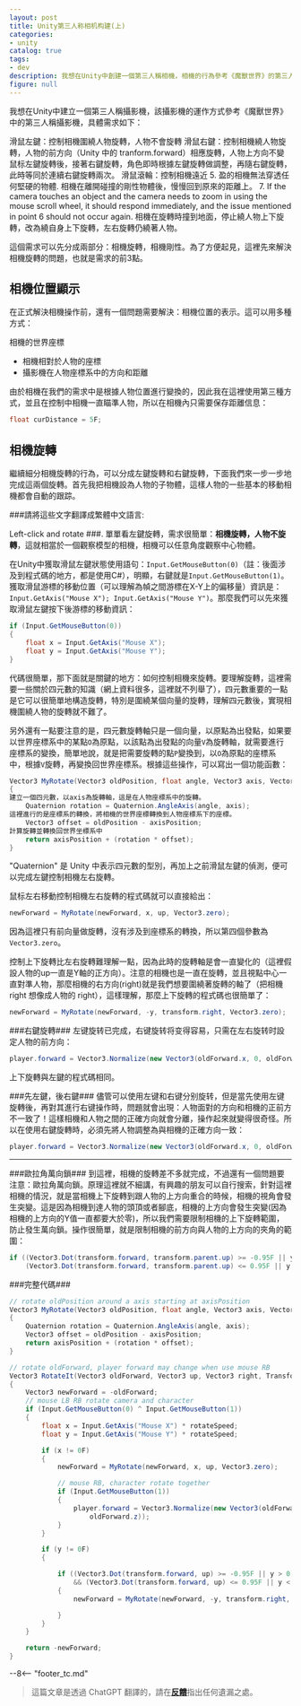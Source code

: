 ```yaml
---
layout: post
title: Unity第三人称相机构建(上)
categories:
- unity
catalog: true
tags:
- dev
description: 我想在Unity中創建一個第三人稱相機，相機的行為參考《魔獸世界》的第三人稱相機。這裡先來解決相機的旋轉問題。
figure: null
---
```


<meta property="og:title" content="Unity第三人称相机构建(上)" />

我想在Unity中建立一個第三人稱攝影機，該攝影機的運作方式參考《魔獸世界》中的第三人稱攝影機，具體需求如下：

滑鼠左鍵：控制相機圍繞人物旋轉，人物不會旋轉
滑鼠右鍵：控制相機繞人物旋轉，人物的前方向（Unity 中的 tranform.forward）相應旋轉，人物上方向不變
鼠标左鍵旋轉後，接著右鍵旋轉，角色即時根據左鍵旋轉做調整，再隨右鍵旋轉，此時等同於連續右鍵旋轉兩次。
滑鼠滾輪：控制相機遠近
5. 盈的相機無法穿透任何堅硬的物體.
相機在離開碰撞的剛性物體後，慢慢回到原來的距離上。
7. If the camera touches an object and the camera needs to zoom in using the mouse scroll wheel, it should respond immediately, and the issue mentioned in point 6 should not occur again.
相機在旋轉時撞到地面，停止繞人物上下旋轉，改為繞自身上下旋轉，左右旋轉仍繞著人物。



這個需求可以先分成兩部分：相機旋轉，相機剛性。為了方便起見，這裡先來解決相機旋轉的問題，也就是需求的前3點。

相機位置顯示
----------------
在正式解決相機操作前，還有一個問題需要解決：相機位置的表示。這可以用多種方式：

相機的世界座標
- 相機相對於人物的座標
- 攝影機在人物座標系中的方向和距離

由於相機在我們的需求中是根據人物位置進行變換的，因此我在這裡使用第三種方式，並且在控制中相機一直瞄準人物，所以在相機內只需要保存距離信息：

```c#
float curDistance = 5F;
```

相機旋轉
-------------
繼續細分相機旋轉的行為，可以分成左鍵旋轉和右鍵旋轉，下面我們來一步一步地完成這兩個旋轉。首先我把相機設為人物的子物體，這樣人物的一些基本的移動相機都會自動的跟踪。

###請將這些文字翻譯成繁體中文語言:

Left-click and rotate ###.
單單看左鍵旋轉，需求很簡單：**相機旋轉，人物不旋轉**，這就相當於一個觀察模型的相機，相機可以任意角度觀察中心物體。

在Unity中獲取滑鼠左鍵狀態使用語句：`Input.GetMouseButton(0)`（註：後面涉及到程式碼的地方，都是使用C#），明顯，右鍵就是`Input.GetMouseButton(1)`。獲取滑鼠游標的移動位置（可以理解為幀之間游標在X-Y上的偏移量）資訊是：`Input.GetAxis("Mouse X"); Input.GetAxis("Mouse Y")`。那麼我們可以先來獲取滑鼠左鍵按下後游標的移動資訊：

```csharp
if (Input.GetMouseButton(0))
{
    float x = Input.GetAxis("Mouse X");
    float y = Input.GetAxis("Mouse Y");
}
```
 
代碼很簡單，那下面就是關鍵的地方：如何控制相機來旋轉。要理解旋轉，這裡需要一些關於四元數的知識（網上資料很多，這裡就不列舉了），四元數重要的一點是它可以很簡單地構造旋轉，特別是圍繞某個向量的旋轉，理解四元數後，實現相機圍繞人物的旋轉就不難了。

另外還有一點要注意的是，四元數旋轉軸只是一個向量，以原點為出發點，如果要以世界座標系中的某點`O`為原點，以該點為出發點的向量`V`為旋轉軸，就需要進行座標系的變換，簡單地說，就是把需要旋轉的點`P`變換到，以`O`為原點的座標系中，根據`V`旋轉，再變換回世界座標系。根據這些操作，可以寫出一個功能函數：

```c#
Vector3 MyRotate(Vector3 oldPosition, float angle, Vector3 axis, Vector3 axisPosition)
{
建立一個四元數，以axis為旋轉軸，這是在人物座標系中的旋轉。
    Quaternion rotation = Quaternion.AngleAxis(angle, axis);
這裡進行的是座標系的轉換，將相機的世界座標轉換到人物座標系下的座標。
    Vector3 offset = oldPosition - axisPosition;
計算旋轉並轉換回世界坐標系中
    return axisPosition + (rotation * offset);
}
```
"Quaternion" 是 Unity 中表示四元數的型別，再加上之前滑鼠左鍵的偵測，便可以完成左鍵控制相機左右旋轉。

鼠标左右移動控制相機左右旋轉的程式碼就可以直接給出：

```c#
newForward = MyRotate(newForward, x, up, Vector3.zero);
```
因為這裡只有前向量做旋轉，沒有涉及到座標系的轉換，所以第四個參數為`Vector3.zero`。

控制上下旋轉比左右旋轉難理解一點，因為此時的旋轉軸是會一直變化的（這裡假設人物的up一直是Y軸的正方向）。注意的相機也是一直在旋轉，並且視點中心一直對準人物，那麼相機的右方向(right)就是我們想要圍繞著旋轉的軸了（把相機 right 想像成人物的 right），這樣理解，那麼上下旋轉的程式碼也很簡單了：

```csharp
newForward = MyRotate(newForward, -y, transform.right, Vector3.zero);
```

###右鍵旋轉###
左键旋转已完成，右键旋转将变得容易，只需在左右旋转时設定人物的前方向：

```csharp
player.forward = Vector3.Normalize(new Vector3(oldForward.x, 0, oldForward.z));
```

上下旋轉與左鍵的程式碼相同。

###先左鍵，後右鍵###
儘管可以使用左键和右键分别旋转，但是當先使用左键旋轉後，再對其進行右键操作時，問題就會出現：人物面對的方向和相機的正前方不一致了！這樣相機和人物之間的正確方向就會分離，操作起來就變得很奇怪。所以在使用右鍵旋轉時，必須先將人物調整為與相機的正確方向一致：

```csharp
player.forward = Vector3.Normalize(new Vector3(oldForward.x, 0, oldForward.z));

```

- - - 

###歐拉角萬向鎖###
到這裡，相機的旋轉差不多就完成，不過還有一個問題要注意：歐拉角萬向鎖。原理這裡就不細講，有興趣的朋友可以自行搜索，針對這裡相機的情況，就是當相機上下旋轉到跟人物的上方向重合的時候，相機的視角會發生突變。這是因為相機到達人物的頭頂或者腳底，相機的上方向會發生突變(因為相機的上方向的Y值一直都要大於零)，所以我們需要限制相機的上下旋轉範圍，防止發生萬向鎖。操作很簡單，就是限制相機的前方向與人物的上方向的夾角的範圍：

```c#
if ((Vector3.Dot(transform.forward, transform.parent.up) >= -0.95F || y > 0) &&
    (Vector3.Dot(transform.forward, transform.parent.up) <= 0.95F || y < 0))
```

###完整代碼###

```csharp
// rotate oldPosition around a axis starting at axisPosition
Vector3 MyRotate(Vector3 oldPosition, float angle, Vector3 axis, Vector3 axisPosition)
{
    Quaternion rotation = Quaternion.AngleAxis(angle, axis);
    Vector3 offset = oldPosition - axisPosition;
    return axisPosition + (rotation * offset);
}

// rotate oldForward, player forward may change when use mouse RB
Vector3 RotateIt(Vector3 oldForward, Vector3 up, Vector3 right, Transform player)
{
    Vector3 newForward = -oldForward;
    // mouse LB RB rotate camera and character
    if (Input.GetMouseButton(0) ^ Input.GetMouseButton(1))
    {
        float x = Input.GetAxis("Mouse X") * rotateSpeed;
        float y = Input.GetAxis("Mouse Y") * rotateSpeed;

        if (x != 0F)
        {
            newForward = MyRotate(newForward, x, up, Vector3.zero);

            // mouse RB, character rotate together
            if (Input.GetMouseButton(1))
            {
                player.forward = Vector3.Normalize(new Vector3(oldForward.x, 0, 
                    oldForward.z));
            }
        }

        if (y != 0F)
        {

            if ((Vector3.Dot(transform.forward, up) >= -0.95F || y > 0)
                && (Vector3.Dot(transform.forward, up) <= 0.95F || y < 0))
            {
                newForward = MyRotate(newForward, -y, transform.right, Vector3.zero);

            }
        }
    }

    return -newForward;
}
```

--8<-- "footer_tc.md"


> 這篇文章是透過 ChatGPT 翻譯的，請在[**反饋**](https://github.com/disenone/wiki_blog/issues/new)指出任何遺漏之處。 
